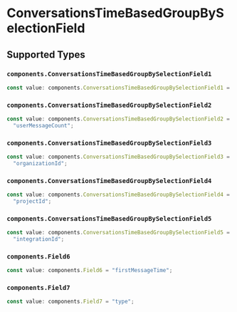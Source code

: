 # ConversationsTimeBasedGroupBySelectionField


## Supported Types

### `components.ConversationsTimeBasedGroupBySelectionField1`

```typescript
const value: components.ConversationsTimeBasedGroupBySelectionField1 = "id";
```

### `components.ConversationsTimeBasedGroupBySelectionField2`

```typescript
const value: components.ConversationsTimeBasedGroupBySelectionField2 =
  "userMessageCount";
```

### `components.ConversationsTimeBasedGroupBySelectionField3`

```typescript
const value: components.ConversationsTimeBasedGroupBySelectionField3 =
  "organizationId";
```

### `components.ConversationsTimeBasedGroupBySelectionField4`

```typescript
const value: components.ConversationsTimeBasedGroupBySelectionField4 =
  "projectId";
```

### `components.ConversationsTimeBasedGroupBySelectionField5`

```typescript
const value: components.ConversationsTimeBasedGroupBySelectionField5 =
  "integrationId";
```

### `components.Field6`

```typescript
const value: components.Field6 = "firstMessageTime";
```

### `components.Field7`

```typescript
const value: components.Field7 = "type";
```

